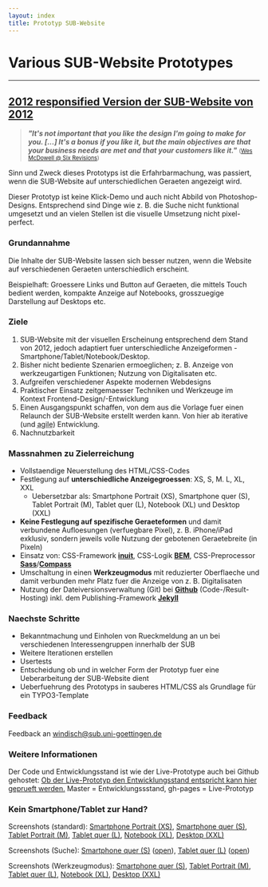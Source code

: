 ```yaml
---
layout: index
title: Prototyp SUB-Website
---
```


# Various SUB-Website Prototypes

---

## [2012 responsified Version der SUB-Website von 2012](2012responsified.html)

> <i><b>"It's not important that you like the design I'm going to make for you. [...] It's a bonus if you like it, but the main objectives are that your business needs are met and that your customers like it."</b></i> <span style="font-size: 80%">(<a href="http://sixrevisions.com/project-management/clients-dont-have-to-like-your-work/">Wes McDowell @ Six Revisions</a>)</span>

Sinn und Zweck dieses Prototyps ist die Erfahrbarmachung, was passiert, wenn die SUB-Website auf unterschiedlichen Geraeten angezeigt wird.

Dieser Prototyp ist keine Klick-Demo und auch nicht Abbild von Photoshop-Designs. Entsprechend sind Dinge wie z. B. die Suche nicht funktional umgesetzt und an vielen Stellen ist die visuelle Umsetzung nicht pixel-perfect.

### Grundannahme

Die Inhalte der SUB-Website lassen sich besser nutzen, wenn die Website auf verschiedenen Geraeten unterschiedlich erscheint.

Beispielhaft: Groessere Links und Button auf Geraeten, die mittels Touch bedient werden, kompakte Anzeige auf Notebooks, grosszuegige Darstellung auf Desktops etc.

### Ziele

1. SUB-Website mit der visuellen Erscheinung entsprechend dem Stand von 2012, jedoch adaptiert fuer unterschiedliche Anzeigeformen - Smartphone/Tablet/Notebook/Desktop.
2. Bisher nicht bediente Szenarien ermoeglichen; z. B. Anzeige von werkzeugartigen Funktionen; Nutzung von Digitalisaten etc.
3. Aufgreifen verschiedener Aspekte modernen Webdesigns
4. Praktischer Einsatz zeitgemaesser Techniken und Werkzeuge im Kontext Frontend-Design/-Entwicklung
5. Einen Ausgangspunkt schaffen, von dem aus die Vorlage fuer einen Relaunch der SUB-Website erstellt werden kann. Von hier ab iterative (und <abbr title="Buzzword-Bingo anyone">agile</abbr>) Entwicklung.
6. Nachnutzbarkeit

### Massnahmen zu Zielerreichung

* Vollstaendige Neuerstellung des HTML/CSS-Codes
* Festlegung auf <b>unterschiedliche Anzeigegroessen</b>: XS, S, M. L, XL, XXL
	* Uebersetzbar als: Smartphone Portrait (XS), Smartphone quer (S), Tablet Portrait (M), Tablet quer (L), Notebook (XL) und Desktop (XXL)
* <b>Keine Festlegung auf spezifische Geraeteformen</b> und damit verbundene Aufloesungen (verfuegbare Pixel), z. B. iPhone/iPad exklusiv, sondern jeweils volle Nutzung der gebotenen Geraetebreite (in Pixeln)
* Einsatz von: CSS-Framework <b><a href="">inuit</a></b>, CSS-Logik <b><a href="">BEM</a></b>, CSS-Preprocessor <b><a href="">Sass</a></b>/<b><a href="">Compass</a></b>
* Umschaltung in einen <b>Werkzeugmodus</b> mit reduzierter Oberflaeche und damit verbunden mehr Platz fuer die Anzeige von z. B. Digitalisaten
* Nutzung der Dateiversionsverwaltung (Git) bei <b><a href="">Github</a></b> (Code-/Result-Hosting) inkl. dem Publishing-Framework <b><a href="">Jekyll</a></b>

### Naechste Schritte

* Bekanntmachung und Einholen von Rueckmeldung an un bei verschiedenen Interessengruppen innerhalb der SUB
* Weitere Iterationen erstellen
* Usertests
* Entscheidung ob und in welcher Form der Prototyp fuer eine Ueberarbeitung der SUB-Website dient
* Ueberfuehrung des Prototyps in sauberes HTML/CSS als Grundlage für ein TYPO3-Template

### Feedback

Feedback an <a href="mailto:windisch@sub.uni-goettingen.de">windisch@sub.uni-goettingen.de</a>

### Weitere Informationen

Der Code und Entwicklungsstand ist wie der Live-Prototype auch bei Github gehostet: <a href="https://github.com/subugoe/Prototype-SUB-Website/network">Ob der Live-Prototyp den Entwicklungsstand entspricht kann hier geprueft werden.</a> Master = Entwicklungssstand, gh-pages = Live-Prototyp

### Kein Smartphone/Tablet zur Hand?

Screenshots (standard): <a href="./img/screenshots/xs - Prototype SUB-Website 2012 responsified.png">Smartphone Portrait (XS)</a>, <a href="./img/screenshots/s - Prototype SUB-Website 2012 responsified.png">Smartphone quer (S)</a>, <a href="./img/screenshots/m - Prototype SUB-Website 2012 responsified.png">Tablet Portrait (M)</a>, <a href="./img/screenshots/iPad wide.png">Tablet quer (L)</a>, <a href="./img/screenshots/xl - Prototype SUB-Website 2012 responsified.png">Notebook (XL)</a>, <a href="./img/screenshots/xxl - Prototype SUB-Website 2012 responsified.png">Desktop (XXL)</a>

Screenshots (Suche): <a href="./img/screenshots/iPhone wide Search.png">Smartphone quer (S)</a> (<a href="./img/screenshots/iPhone wide search open.png">open</a>), <a href="./img/screenshots/iPad wide search.png">Tablet quer (L)</a> (<a href="./img/screenshots/iPad wide search open.png">open</a>)

Screenshots (Werkzeugmodus): <a href="./img/screenshots/s - Tool Prototype SUB-Website 2012 responsified.png">Smartphone quer (S)</a>, <a href="./img/screenshots/m - Tool Prototype SUB-Website 2012 responsified.png">Tablet Portrait (M)</a>, <a href="./img/screenshots/l - Tool Prototype SUB-Website 2012 responsified.png">Tablet quer (L)</a>, <a href="./img/screenshots/xl - Tool Prototype SUB-Website 2012 responsified.png">Notebook (XL)</a>, <a href="./img/screenshots/xxl - Tool Prototype SUB-Website 2012 responsified.png">Desktop (XXL)</a>
